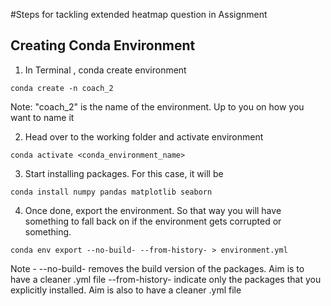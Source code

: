 #Steps for tackling extended heatmap question in Assignment

## Creating Conda Environment
1. In Terminal , conda create environment 

```
conda create -n coach_2
```
Note: "coach_2" is the name of the environment. Up to you on how you want to name it

2.  Head over to the working folder and activate environment

```
conda activate <conda_environment_name>
```

3. Start installing packages. For this case, it will be

```
conda install numpy pandas matplotlib seaborn
```

4. Once done, export the environment. So that way you will have something to fall back on if the environment gets corrupted or something.

```
conda env export --no-build- --from-history- > environment.yml  
```
Note - 
--no-build- removes the build version of the packages. Aim is to have a cleaner .yml file
--from-history- indicate only the packages that you explicitly installed. Aim is also to have a cleaner .yml file